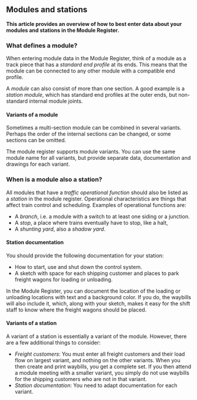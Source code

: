 ﻿## Modules and stations
**This article provides an overview of how to best enter data
about your modules and stations in the Module Register.**

### What defines a module?
When entering module data in the Module Register, think of a module
as a track piece that has a *standard end profile* at its ends.
This means that the module can be connected to any other module with
a compatible end profile.

 
A *module* can also consist of more than one section.
A good example is a *station module*, which has standard end profiles at the outer ends,
but non-standard internal module joints.

#### Variants of a module
Sometimes a multi-section module can be combined in several variants.
Perhaps the order of the internal sections can be changed, or some sections can be omitted.

The module register supports module variants. You can use the same module name for all variants,
but provide separate data, documentation and drawings for each variant.

### When is a module also a station?
All modules that have a *traffic operational function* should also be listed as a *station* in the module register.
Operational characteristics are things that affect train control and scheduling.
Examples of operational functions are:
- A *branch*, i.e. a module with a switch to at least one siding or a junction.
- A *stop*, a place where trains eventually have to stop, like a halt, 
- A *shunting yard*, also a *shadow yard*.

#### Station documentation
You should provide the following documentation for your station:
- How to start, use and shut down the control system.
- A sketch with space for each shipping customer and places to park freight wagons for loading or unloading.

In the Module Register, you can document the location of the loading or unloading locations
with text and a background color.
If you do, the waybills will also include it,
which, along with your sketch, makes it easy for the shift staff
to know where the freight wagons should be placed.


#### Variants of a station
A variant of a station is essentially a variant of the module.
However, there are a few additional things to consider:
- *Freight customers*: You must enter all freight customers and their load flow on
largest variant, and nothing on the other variants.
When you then create and print waybills, you get a complete set.
If you then attend a module meeting with a smaller variant, you simply do not use
waybills for the shipping customers who are not in that variant.
- *Station documentation*: You need to adapt documentation for each variant.

